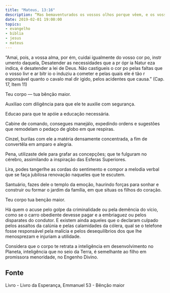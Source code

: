 ```yaml
---
title: "Mateus, 13:16"
description: “Mas bem­aventurados os vossos olhos porque vêem, e os vossos ouvidos, porque ouvem”.  Jesus
date: 2019-02-01 19:00:00
topics: 
- evangelho
- biblia
- jesus
- mateus
---
```


“Amai, pois, a vossa alma, por ém, cuidai igualmente
do vosso cor po, instr umento daquela, Desatender as
necessidades que a pr ópr ia Natur eza indica, é desatender a lei
de Deus. Não castigueis o cor po pelas faltas que o vosso livr e
ar bítr io o induziu a cometer e pelas quais ele é tão r esponsável
quanto o cavalo mal dir igido, pelos acidentes que causa.”
(Cap. 17, Item 11)

Teu corpo — tua bênção maior.

Auxilia­o com diligência para que ele te auxilie com segurança.

Educa­o para que te apóie a educação necessária.

Cabine de comando, consegues manejá­lo, expedindo ordens e sugestões
que remodelam o pedaço de globo em que respiras.

Cinzel, burilas com ele a matéria densamente concentrada, a fim de
convertê­la em amparo e alegria.

Pena, utilizas­te dele para grafar as concepções; que te fulguram no cérebro,
assimilando a inspiração das Esferas Superiores.

Lira, podes tanger­lhe as cordas do sentimento e compor a melodia verbal
que se faça jubilosa renovação naqueles que te escutem.

Santuário, fazes dele o templo da emoção, haurindo forças para sonhar e
construir ou formar o jardim da família, em que situas os filhos do coração.

Teu corpo tua benção maior.

Há quem o acuse pelo golpe da criminalidade ou pela demência do vício,
como se o carro obediente devesse pagar e a embriaguez ou pelos disparates do
condutor. E existem ainda aqueles que o declaram culpado pelos assaltos da calúnia
e pelas calamidades da cólera, qual se o telefone fosse responsável pela malícia e
pelos desequilíbrios dos que lhe menosprezam e injuriam a utilidade.

Considera que o corpo te retrata a inteligência em desenvolvimento no
Planeta, inteligência que no seio da Terra, é semelhante ao filho em promissora
menoridade, no Engenho Divino.



## Fonte
Livro - Livro da Esperança, Emmanuel
53 - Bênção maior
